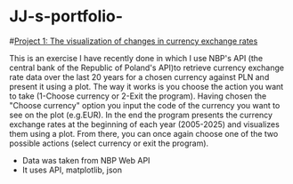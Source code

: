 # JJ-s-portfolio-

#[Project 1: The visualization of changes in currency exchange rates](https://github.com/Justyna0908/JJ-s-portfolio-)

This is an exercise I have recently done in which I use NBP's API (the central bank of the Republic of Poland's API)to retrieve currency exchange rate data over the last 20 years for a chosen currency against PLN and present it using a plot. 
The way it works is you choose the action you want to take (1-Choose currency or 2-Exit the program). Having chosen the "Choose currency" option you input the code of the currency you want to see on the plot (e.g.EUR). In the end the program presents the currency exchange rates at the beginning of each year (2005-2025) and visualizes them using a plot. From there, you can once again choose one of the two possible actions (select currency or exit the program).
* Data was taken from NBP Web API
* It uses API, matplotlib, json
